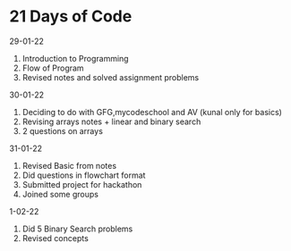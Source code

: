 # 21 Days of Code

29-01-22
1. Introduction to Programming
2. Flow of Program
3. Revised notes and solved assignment problems

30-01-22
1. Deciding to do with GFG,mycodeschool and AV (kunal only for basics)
2. Revising arrays notes + linear and binary search
3. 2 questions on arrays 

31-01-22
1. Revised Basic from notes
2. Did questions in flowchart format
3. Submitted project for hackathon
4. Joined some groups

1-02-22
1. Did 5 Binary Search problems
2. Revised concepts
